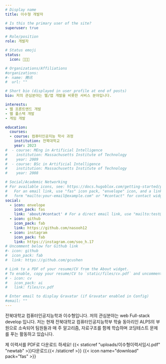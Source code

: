 ```yaml
---
# Display name
title: 이수형 개발자

# Is this the primary user of the site?
superuser: true

# Role/position
role: 개발자

# Status emoji
status:
  icon: 🧑🏼‍💻

# Organizations/Affiliations
#organizations:
#- name: 腾讯
#  url: ""

# Short bio (displayed in user profile at end of posts)
bio: 저의 관심분야는 웹/앱 개발을 비롯한 서비스 분야입니다.

interests:
- 웹 프론트엔드 개발
- 웹 풀스택 개발
- 게임 개발

education:
  courses:
  - course: 컴퓨터인공지능 학사 과정
    institution: 전북대학교
    year: 2023
#  - course: MEng in Artificial Intelligence
#    institution: Massachusetts Institute of Technology
#    year: 2009
#  - course: BSc in Artificial Intelligence
#    institution: Massachusetts Institute of Technology
#    year: 2008

# Social/Academic Networking
# For available icons, see: https://docs.hugoblox.com/getting-started/page-builder/#icons
#   For an email link, use "fas" icon pack, "envelope" icon, and a link in the
#   form "mailto:your-email@example.com" or "#contact" for contact widget.
social:
  - icon: envelope
    icon_pack: fas
    link: 'about/#contact' # For a direct email link, use "mailto:test@example.org".
  - icon: github
    icon_pack: fab
    link: https://github.com/nasooh12
  - icon: instagram
    icon_pack: fab
    link: https://instagram.com/soo_h.17
# Uncomment below for Github link
#- icon: github
#  icon_pack: fab
#  link: https://github.com/gcushen

# Link to a PDF of your resume/CV from the About widget.
# To enable, copy your resume/CV to `static/files/cv.pdf` and uncomment the lines below.
# - icon: cv
#   icon_pack: ai
#   link: files/cv.pdf

# Enter email to display Gravatar (if Gravatar enabled in Config)
#email: ""
---
```


전북대학교 컴퓨터인공지능학과 이수형입니다. 저의 관심분야는 web Full-stack develop 입니다. 저는 현재 전북대학교 컴퓨터인공지능학부 학술 동아리인 ALPS의 부원으로 소속되어 팀원들과 매 주 알고리즘, 자료구조를 함께 학습하며 코딩테스트 문제를 푸는 활동하고 있습니다. 

제 이력서를 PDF로 다운로드 하세요! {{< staticref "uploads/이수형이력서임시.pdf" "newtab" >}}다운로드{{< /staticref >}} {{< icon name="download" pack="fas" >}}
